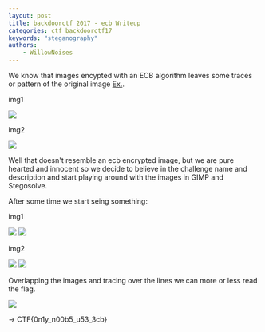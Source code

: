 ```yaml
---
layout: post
title: backdoorctf 2017 - ecb Writeup
categories: ctf_backdoorctf17
keywords: "steganography"
authors:
    - WillowNoises
---
```


We know that images encypted with an ECB algorithm leaves some traces or pattern of the original image [Ex.](https://i.stack.imgur.com/bXAUL.png).

img1

<img src="{{ site-url }}/assets/backdoorctf17/ecb-1.png">

img2

<img src="{{ site-url }}/assets/backdoorctf17/ecb-2.png">

Well that doesn't resemble an ecb encrypted image, but we are pure hearted and innocent so we decide to believe in the challenge name and description and start playing around with the images in GIMP and Stegosolve.

After some time we start seing something:

img1

<img src="{{ site-url }}/assets/backdoorctf17/ecb-3.png">
<img src="{{ site-url }}/assets/backdoorctf17/ecb-4.bmp">

img2

<img src="{{ site-url }}/assets/backdoorctf17/ecb-5.jpg">
<img src="{{ site-url }}/assets/backdoorctf17/ecb-6.bmp">

Overlapping the images and tracing over the lines we can more or less read the flag.

<img src="{{ site-url }}/assets/backdoorctf17/ecb-7.png">


-> CTF{0n1y_n00b5_u53_3cb}
